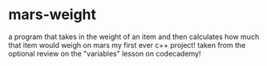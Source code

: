 # mars-weight
a program that takes in the weight of an item and then calculates how much that item would weigh on mars
my first ever c++ project! taken from the optional review on the "variables" lesson on codecademy!
